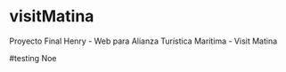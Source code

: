 # visitMatina
Proyecto Final Henry - Web para Alianza Turística Marítima - Visit Matina

#testing Noe
